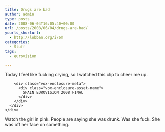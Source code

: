 ```yaml
---
title: Drugs are bad
author: admin
type: posts
date: 2008-06-04T16:05:40+00:00
url: /posts/2008/06/04/drugs-are-bad/
yourls_shorturl:
  - http://lobban.org/i/6m
categories:
  - Stuff
tags:
  - eurovision

---
```

Today I feel like fucking crying, so I watched this clip to cheer me up.

<div class="vox-enclosure vox-enclosure-center vox-enclosure-extra-large vox-video-enclosure">
  <div class="vox-enclosure-inner">
    <div class="vox-enclosure-list">
      <div class="vox-enclosure-item vox-video-asset vox-last">
        <div class="vox-enclosure-image">
        </div>
        
        <div class="vox-enclosure-meta">
          <div class="vox-enclosure-asset-name">
            SPAIN EUROVISION 2008 FINAL
          </div>
        </div>
      </div>
    </div>
  </div>
</div>



<div>
  Watch the girl in pink. People are saying she was drunk. Was she fuck. She was off her face on something.
</div></p>